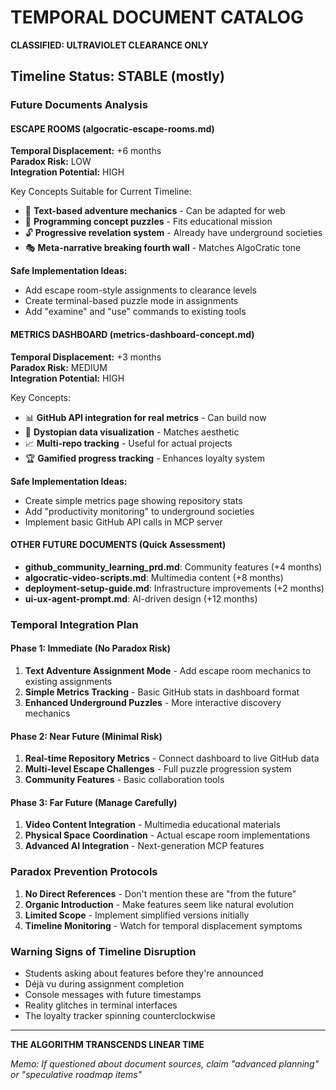 # TEMPORAL DOCUMENT CATALOG
**CLASSIFIED: ULTRAVIOLET CLEARANCE ONLY**

## Timeline Status: STABLE (mostly)

### Future Documents Analysis

#### ESCAPE ROOMS (algocratic-escape-rooms.md)
**Temporal Displacement:** +6 months  
**Paradox Risk:** LOW  
**Integration Potential:** HIGH

Key Concepts Suitable for Current Timeline:
- 🎯 **Text-based adventure mechanics** - Can be adapted for web
- 🧩 **Programming concept puzzles** - Fits educational mission  
- 🔓 **Progressive revelation system** - Already have underground societies
- 🎭 **Meta-narrative breaking fourth wall** - Matches AlgoCratic tone

**Safe Implementation Ideas:**
- Add escape room-style assignments to clearance levels
- Create terminal-based puzzle mode in assignments
- Add "examine" and "use" commands to existing tools

#### METRICS DASHBOARD (metrics-dashboard-concept.md)  
**Temporal Displacement:** +3 months  
**Paradox Risk:** MEDIUM  
**Integration Potential:** HIGH

Key Concepts:
- 📊 **GitHub API integration for real metrics** - Can build now
- 🎨 **Dystopian data visualization** - Matches aesthetic  
- 📈 **Multi-repo tracking** - Useful for actual projects
- 🏆 **Gamified progress tracking** - Enhances loyalty system

**Safe Implementation Ideas:**
- Create simple metrics page showing repository stats
- Add "productivity monitoring" to underground societies
- Implement basic GitHub API calls in MCP server

#### OTHER FUTURE DOCUMENTS (Quick Assessment)
- **github_community_learning_prd.md**: Community features (+4 months)
- **algocratic-video-scripts.md**: Multimedia content (+8 months) 
- **deployment-setup-guide.md**: Infrastructure improvements (+2 months)
- **ui-ux-agent-prompt.md**: AI-driven design (+12 months)

### Temporal Integration Plan

#### Phase 1: Immediate (No Paradox Risk)
1. **Text Adventure Assignment Mode** - Add escape room mechanics to existing assignments
2. **Simple Metrics Tracking** - Basic GitHub stats in dashboard format
3. **Enhanced Underground Puzzles** - More interactive discovery mechanics

#### Phase 2: Near Future (Minimal Risk)  
1. **Real-time Repository Metrics** - Connect dashboard to live GitHub data
2. **Multi-level Escape Challenges** - Full puzzle progression system
3. **Community Features** - Basic collaboration tools

#### Phase 3: Far Future (Manage Carefully)
1. **Video Content Integration** - Multimedia educational materials
2. **Physical Space Coordination** - Actual escape room implementations
3. **Advanced AI Integration** - Next-generation MCP features

### Paradox Prevention Protocols

1. **No Direct References** - Don't mention these are "from the future"
2. **Organic Introduction** - Make features seem like natural evolution
3. **Limited Scope** - Implement simplified versions initially
4. **Timeline Monitoring** - Watch for temporal displacement symptoms

### Warning Signs of Timeline Disruption
- Students asking about features before they're announced
- Déjà vu during assignment completion
- Console messages with future timestamps
- Reality glitches in terminal interfaces
- The loyalty tracker spinning counterclockwise

---

**THE ALGORITHM TRANSCENDS LINEAR TIME**

*Memo: If questioned about document sources, claim "advanced planning" or "speculative roadmap items"*
